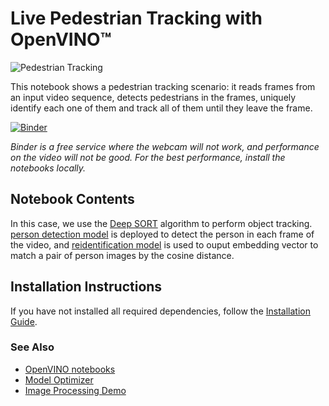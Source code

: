 # Live Pedestrian Tracking with OpenVINO™

![Pedestrian Tracking](https://user-images.githubusercontent.com/91237924/210479548-b70dbbaa-5948-4e49-b48e-6cb6613226da.gif)

This notebook shows a pedestrian tracking scenario: it reads frames from an input video sequence, detects pedestrians in the frames, uniquely identify each one of them and track all of them until they leave the frame.

[![Binder](https://mybinder.org/badge_logo.svg)](https://mybinder.org/v2/gh/openvinotoolkit/openvino_notebooks/HEAD?filepath=notebooks%2F407-pedestrian-tracking-webcam%2F407-pedestrian-tracking.ipynb)

*Binder is a free service where the webcam will not work, and performance on the video will not be good. For the best performance, install the notebooks locally.*

## Notebook Contents

In this case, we use the [Deep SORT](https://arxiv.org/abs/1703.07402) algorithm to perform object tracking.
[person detection model](https://docs.openvino.ai/nightly/omz_models_model_person_detection_0202.html) is deployed to detect the person in each frame of the video, and [reidentification model](https://docs.openvino.ai/nightly/omz_models_model_person_reidentification_retail_0287.html) is used to ouput embedding vector to match a pair of person images by the cosine distance.

## Installation Instructions

If you have not installed all required dependencies, follow the [Installation Guide](../../README.md).

### See Also

* [OpenVINO notebooks](https://github.com/openvinotoolkit/openvino_notebooks)
* [Model Optimizer](https://docs.openvino.ai/latest/_docs_MO_DG_Deep_Learning_Model_Optimizer_DevGuide.html)
* [Image Processing Demo](https://docs.openvino.ai/latest/omz_demos_image_processing_demo_cpp.html)